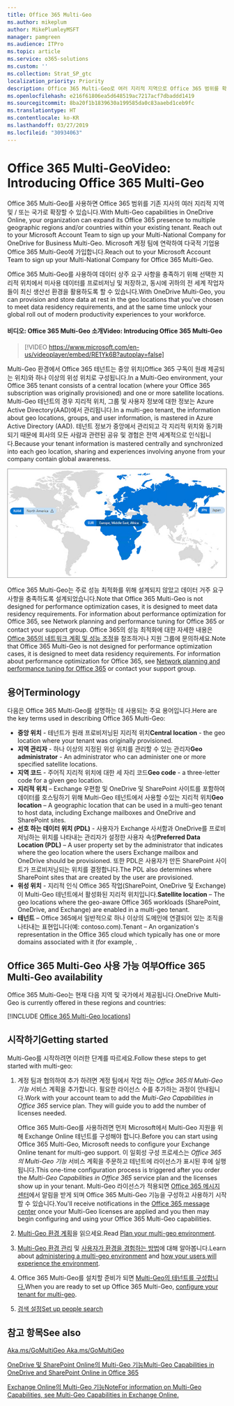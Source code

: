 ```yaml
---
title: Office 365 Multi-Geo
ms.author: mikeplum
author: MikePlumleyMSFT
manager: pamgreen
ms.audience: ITPro
ms.topic: article
ms.service: o365-solutions
ms.custom: ''
ms.collection: Strat_SP_gtc
localization_priority: Priority
description: Office 365 Multi-Geo로 여러 지리적 지역으로 Office 365 범위를 확장합니다.
ms.openlocfilehash: e216f61806ea5d648519ac7217acf7dbaddd1419
ms.sourcegitcommit: 8ba20f1b1839630a199585da0c83aaebd1ceb9fc
ms.translationtype: HT
ms.contentlocale: ko-KR
ms.lasthandoff: 03/27/2019
ms.locfileid: "30934063"
---
```

# <a name="office-365-multi-geo"></a><span data-ttu-id="8ceb7-103">Office 365 Multi-Geo</span><span class="sxs-lookup"><span data-stu-id="8ceb7-103">Video: Introducing Office 365 Multi-Geo</span></span>

<span data-ttu-id="8ceb7-104">Office 365 Multi-Geo를 사용하면 Office 365 범위를 기존 지사의 여러 지리적 지역 및 / 또는 국가로 확장할 수 있습니다.</span><span class="sxs-lookup"><span data-stu-id="8ceb7-104">With Multi-Geo capabilities in OneDrive Online, your organization can expand its Office 365 presence to multiple geographic regions and/or countries within your existing tenant. Reach out to your Microsoft Account Team to sign up your Multi-National Company for OneDrive for Business Multi-Geo.</span></span> <span data-ttu-id="8ceb7-105">Microsoft 계정 팀에 연락하여 다국적 기업용 Office 365 Multi-Geo에 가입합니다.</span><span class="sxs-lookup"><span data-stu-id="8ceb7-105">Reach out to your Microsoft Account Team to sign up your Multi-National Company for Office 365 Multi-Geo.</span></span>
  
<span data-ttu-id="8ceb7-106">Office 365 Multi-Geo를 사용하여 데이터 상주 요구 사항을 충족하기 위해 선택한 지리적 위치에서 미사용 데이터를 프로비저닝 및 저장하고, 동시에 귀하의 전 세계 작업자들이 최신 생산선 환경을 활용하도록 할 수 있습니다.</span><span class="sxs-lookup"><span data-stu-id="8ceb7-106">With OneDrive Multi-Geo, you can provision and store data at rest in the geo locations that you've chosen to meet data residency requirements, and at the same time unlock your global roll out of modern productivity experiences to your workforce.</span></span>

#### <a name="video-introducing-office-365-multi-geo"></a><span data-ttu-id="8ceb7-107">비디오: Office 365 Multi-Geo 소개</span><span class="sxs-lookup"><span data-stu-id="8ceb7-107">Video: Introducing Office 365 Multi-Geo</span></span>

> [!VIDEO https://www.microsoft.com/en-us/videoplayer/embed/RE1Yk6B?autoplay=false]

<span data-ttu-id="8ceb7-108">Multi-Geo 환경에서 Office 365 테넌트는 중앙 위치(Office 365 구독이 원래 제공되는 위치)와 하나 이상의 위성 위치로 구성됩니다.</span><span class="sxs-lookup"><span data-stu-id="8ceb7-108">In a Multi-Geo environment, your Office 365 tenant consists of a central location (where your Office 365 subscription was originally provisioned) and one or more satellite locations.</span></span> <span data-ttu-id="8ceb7-109">Multi-Geo 테넌트의 경우 지리적 위치, 그룹 및 사용자 정보에 대한 정보는 Azure Active Directory(AAD)에서 관리됩니다.</span><span class="sxs-lookup"><span data-stu-id="8ceb7-109">In a multi-geo tenant, the information about geo locations, groups, and user information, is mastered in Azure Active Directory (AAD).</span></span> <span data-ttu-id="8ceb7-110">테넌트 정보가 중앙에서 관리되고 각 지리적 위치와 동기화되기 때문에 회사의 모든 사람과 관련된 공유 및 경험은 전역 세계적으로 인식됩니다.</span><span class="sxs-lookup"><span data-stu-id="8ceb7-110">Because your tenant information is mastered centrally and synchronized into each geo location, sharing and experiences involving anyone from your company contain global awareness.</span></span>

![SharePoint 관리 센터의 Multi-Geo 지도 스크린샷](media/multi-geo-world-map.png)

<span data-ttu-id="8ceb7-112">Office 365 Multi-Geo는 주로 성능 최적화를 위해 설계되지 않았고 데이터 거주 요구 사항을 충족하도록 설계되었습니다.</span><span class="sxs-lookup"><span data-stu-id="8ceb7-112">Note that Office 365 Multi-Geo is not designed for performance optimization cases, it is designed to meet data residency requirements. For information about performance optimization for Office 365, see Network planning and performance tuning for Office 365 or contact your support group.</span></span> <span data-ttu-id="8ceb7-113">Office 365의 성능 최적화에 대한 자세한 내용은 [Office 365의 네트워크 계획 및 성능 조정](https://support.office.com/article/e5f1228c-da3c-4654-bf16-d163daee8848)을 참조하거나 지원 그룹에 문의하세요.</span><span class="sxs-lookup"><span data-stu-id="8ceb7-113">Note that Office 365 Multi-Geo is not designed for performance optimization cases, it is designed to meet data residency requirements. For information about performance optimization for Office 365, see [Network planning and performance tuning for Office 365](https://support.office.com/article/e5f1228c-da3c-4654-bf16-d163daee8848) or contact your support group.</span></span>

## <a name="terminology"></a><span data-ttu-id="8ceb7-114">용어</span><span class="sxs-lookup"><span data-stu-id="8ceb7-114">Terminology</span></span>

<span data-ttu-id="8ceb7-115">다음은 Office 365 Multi-Geo를 설명하는 데 사용되는 주요 용어입니다.</span><span class="sxs-lookup"><span data-stu-id="8ceb7-115">Here are the key terms used in describing Office 365 Multi-Geo:</span></span>

- <span data-ttu-id="8ceb7-116">**중앙 위치** - 테넌트가 원래 프로비저닝된 지리적 위치</span><span class="sxs-lookup"><span data-stu-id="8ceb7-116">**Central location** - the geo location where your tenant was originally provisioned.</span></span>
- <span data-ttu-id="8ceb7-117">**지역 관리자** - 하나 이상의 지정된 위성 위치를 관리할 수 있는 관리자</span><span class="sxs-lookup"><span data-stu-id="8ceb7-117">**Geo administrator** - An administrator who can administer one or more specified satellite locations.</span></span>
- <span data-ttu-id="8ceb7-118">**지역 코드** - 주어직 지리적 위치에 대한 세 자리 코드</span><span class="sxs-lookup"><span data-stu-id="8ceb7-118">**Geo code** - a three-letter code for a given geo location.</span></span>
- <span data-ttu-id="8ceb7-119">**지리적 위치** – Exchange 우편함 및 OneDrive 및 SharePoint 사이트를 포함하여 데이터를 호스팅하기 위해 Multi-Geo 테넌트에서 사용할 수있는 지리적 위치</span><span class="sxs-lookup"><span data-stu-id="8ceb7-119">**Geo location** – A geographic location that can be used in a multi-geo tenant to host data, including Exchange mailboxes and OneDrive and SharePoint sites.</span></span>
- <span data-ttu-id="8ceb7-120">**선호 하는 데이터 위치 (PDL)** - 사용자가 Exchange 사서함과 OneDrive를 프로비저닝하는 위치를 나타내는 관리자가 설정한 사용자 속성</span><span class="sxs-lookup"><span data-stu-id="8ceb7-120">**Preferred Data Location (PDL)** – A user property set by the administrator that indicates where the geo location where the users Exchange mailbox and OneDrive should be provisioned.</span></span> <span data-ttu-id="8ceb7-121">또한 PDL은 사용자가 만든 SharePoint 사이트가 프로비저닝되는 위치를 결정합니다.</span><span class="sxs-lookup"><span data-stu-id="8ceb7-121">The PDL also determines where SharePoint sites that are created by the user are provisioned.</span></span>
- <span data-ttu-id="8ceb7-122">**위성 위치** - 지리적 인식 Office 365 작업(SharePoint, OneDrive 및 Exchange)이 Multi-Geo 테넌트에서 활성화된 지리적 위치입니다.</span><span class="sxs-lookup"><span data-stu-id="8ceb7-122">**Satellite location** – The geo locations where the geo-aware Office 365 workloads (SharePoint, OneDrive, and Exchange) are enabled in a multi-geo tenant.</span></span>
- <span data-ttu-id="8ceb7-123">**테넌트** – Office 365에서 일반적으로 하나 이상의 도메인에 연결되어 있는 조직을 나타내는 표현입니다(예: contoso.com).</span><span class="sxs-lookup"><span data-stu-id="8ceb7-123">Tenant – An organization's representation in the Office 365 cloud which typically has one or more domains associated with it (for example, .</span></span>

## <a name="office-365-multi-geo-availability"></a><span data-ttu-id="8ceb7-124">Office 365 Multi-Geo 사용 가능 여부</span><span class="sxs-lookup"><span data-stu-id="8ceb7-124">Office 365 Multi-Geo availability</span></span>

<span data-ttu-id="8ceb7-125">Office 365 Multi-Geo는 현재 다음 지역 및 국가에서 제공됩니다.</span><span class="sxs-lookup"><span data-stu-id="8ceb7-125">OneDrive Multi-Geo is currently offered in these regions and countries:</span></span>

[!INCLUDE [Office 365 Multi-Geo locations](includes/office-365-multi-geo-locations.md)]

## <a name="getting-started"></a><span data-ttu-id="8ceb7-126">시작하기</span><span class="sxs-lookup"><span data-stu-id="8ceb7-126">Getting started</span></span>

<span data-ttu-id="8ceb7-127">Multi-Geo를 시작하려면 이러한 단계를 따르세요.</span><span class="sxs-lookup"><span data-stu-id="8ceb7-127">Follow these steps to get started with multi-geo:</span></span>

1. <span data-ttu-id="8ceb7-p105">계정 팀과 협의하여 추가 하려면 계정 팀에서 작업 하는 _Office 365의 Multi-Geo 기능_ 서비스 계획을 추가합니다. 필요한 라이선스 수를 추가하는 과정이 안내됩니다.</span><span class="sxs-lookup"><span data-stu-id="8ceb7-p105">Work with your account team to add the _Multi-Geo Capabilities in Office 365_ service plan. They will guide you to add the number of licenses needed.</span></span>

   <span data-ttu-id="8ceb7-130">Office 365 Multi-Geo를 사용하려면 먼저 Microsoft에서 Multi-Geo 지원을 위해 Exchange Online 테넌트를 구성해야 합니다.</span><span class="sxs-lookup"><span data-stu-id="8ceb7-130">Before you can start using Office 365 Multi-Geo, Microsoft needs to configure your Exchange Online tenant for multi-geo support.</span></span> <span data-ttu-id="8ceb7-131">이 일회성 구성 프로세스는 *Office 365의 Multi-Geo 기능* 서비스 계획을 주문하고 테넌트에 라이선스가 표시된 후에 실행됩니다.</span><span class="sxs-lookup"><span data-stu-id="8ceb7-131">This one-time configuration process is triggered after you order the *Multi-Geo Capabilities in Office 365* service plan and the licenses show up in your tenant.</span></span> <span data-ttu-id="8ceb7-132">Multi-Geo 라이선스가 적용되면 [Office 365 메시지 센터](https://support.office.com/article/38FB3333-BFCC-4340-A37B-DEDA509C2093)에서 알림을 받게 되며 Office 365 Multi-Geo 기능을 구성하고 사용하기 시작할 수 있습니다.</span><span class="sxs-lookup"><span data-stu-id="8ceb7-132">You'll receive notifications in the [Office 365 message center](https://support.office.com/article/38FB3333-BFCC-4340-A37B-DEDA509C2093) once your Multi-Geo licenses are applied and you then may begin configuring and using your Office 365 Multi-Geo capabilities.</span></span>

2. <span data-ttu-id="8ceb7-133">[Multi-Geo 환경 계획](plan-for-multi-geo.md)을 읽으세요.</span><span class="sxs-lookup"><span data-stu-id="8ceb7-133">Read [Plan your multi-geo environment](plan-for-multi-geo.md).</span></span>

3. <span data-ttu-id="8ceb7-134">[Multi-Geo 환경 관리](administering-a-multi-geo-environment.md) 및 [사용자가 환경을 경험하는 방법](multi-geo-user-experience.md)에 대해 알아봅니다.</span><span class="sxs-lookup"><span data-stu-id="8ceb7-134">Learn about [administering a multi-geo environment](administering-a-multi-geo-environment.md) and [how your users will experience the environment](multi-geo-user-experience.md).</span></span>

4. <span data-ttu-id="8ceb7-135">Office 365 Multi-Geo를 설치할 준비가 되면 [Multi-Geo의 테넌트를 구성합니다.](multi-geo-tenant-configuration.md)</span><span class="sxs-lookup"><span data-stu-id="8ceb7-135">When you are ready to set up Office 365 Multi-Geo, [configure your tenant for multi-geo](multi-geo-tenant-configuration.md).</span></span>

5. [<span data-ttu-id="8ceb7-136">검색 설정</span><span class="sxs-lookup"><span data-stu-id="8ceb7-136">Set up people search</span></span>](configure-search-for-multi-geo.md)

## <a name="see-also"></a><span data-ttu-id="8ceb7-137">참고 항목</span><span class="sxs-lookup"><span data-stu-id="8ceb7-137">See also</span></span>

[<span data-ttu-id="8ceb7-138">Aka.ms/GoMultiGeo </span><span class="sxs-lookup"><span data-stu-id="8ceb7-138">Aka.ms/GoMultiGeo </span></span>](https://Aka.ms/GoMultiGeo)

[<span data-ttu-id="8ceb7-139">OneDrive 및 SharePoint Online의 Multi-Geo 기능</span><span class="sxs-lookup"><span data-stu-id="8ceb7-139">Multi-Geo Capabilities in OneDrive and SharePoint Online in Office 365</span></span>](multi-geo-capabilities-in-onedrive-and-sharepoint-online-in-office-365.md)

[<span data-ttu-id="8ceb7-140">Exchange Online의 Multi-Geo 기능</span><span class="sxs-lookup"><span data-stu-id="8ceb7-140">NoteFor information on Multi-Geo Capabilities, see Multi-Geo Capabilities in Exchange Online.</span></span>](multi-geo-capabilities-in-exchange-online.md)
